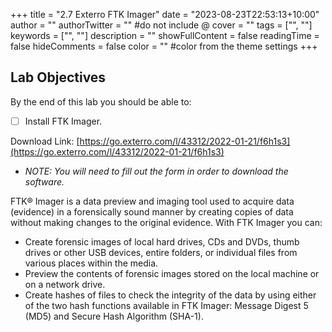+++
title = "2.7   Exterro FTK Imager"
date = "2023-08-23T22:53:13+10:00"
author = ""
authorTwitter = "" #do not include @
cover = ""
tags = ["", ""]
keywords = ["", ""]
description = ""
showFullContent = false
readingTime = false
hideComments = false
color = "" #color from the theme settings
+++

## **Lab Objectives**

By the end of this lab you should be able to:
- [ ] Install FTK Imager.

Download Link: [https://go.exterro.com/l/43312/2022-01-21/f6h1s3](https://go.exterro.com/l/43312/2022-01-21/f6h1s3)

- _NOTE: You will need to fill out the form in order to download the software._

FTK® Imager is a data preview and imaging tool used to acquire data (evidence) in a forensically sound manner by creating copies of data without making changes to the original evidence. With FTK Imager you can:

- Create forensic images of local hard drives, CDs and DVDs, thumb drives or other USB devices, entire folders, or individual files from various places within the media.
- Preview the contents of forensic images stored on the local machine or on a network drive.
- Create hashes of files to check the integrity of the data by using either of the two hash functions available in FTK Imager: Message Digest 5 (MD5) and Secure Hash Algorithm (SHA-1).

